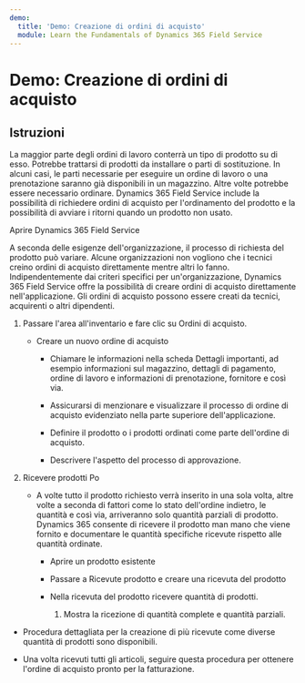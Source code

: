 ```yaml
---
demo:
  title: 'Demo: Creazione di ordini di acquisto'
  module: Learn the Fundamentals of Dynamics 365 Field Service
---
```


# Demo: Creazione di ordini di acquisto

## Istruzioni

La maggior parte degli ordini di lavoro conterrà un tipo di prodotto su di esso. Potrebbe trattarsi di prodotti da installare o parti di sostituzione. In alcuni casi, le parti necessarie per eseguire un ordine di lavoro o una prenotazione saranno già disponibili in un magazzino. Altre volte potrebbe essere necessario ordinare. Dynamics 365 Field Service include la possibilità di richiedere ordini di acquisto per l'ordinamento del prodotto e la possibilità di avviare i ritorni quando un prodotto non usato. 

 

Aprire Dynamics 365 Field Service 

 

A seconda delle esigenze dell'organizzazione, il processo di richiesta del prodotto può variare. Alcune organizzazioni non vogliono che i tecnici creino ordini di acquisto direttamente mentre altri lo fanno. Indipendentemente dai criteri specifici per un'organizzazione, Dynamics 365 Field Service offre la possibilità di creare ordini di acquisto direttamente nell'applicazione. Gli ordini di acquisto possono essere creati da tecnici, acquirenti o altri dipendenti. 

1. Passare l'area all'inventario e fare clic su Ordini di acquisto.

    - Creare un nuovo ordine di acquisto

        - Chiamare le informazioni nella scheda Dettagli importanti, ad esempio informazioni sul magazzino, dettagli di pagamento, ordine di lavoro e informazioni di prenotazione, fornitore e così via. 

        - Assicurarsi di menzionare e visualizzare il processo di ordine di acquisto evidenziato nella parte superiore dell'applicazione. 

        - Definire il prodotto o i prodotti ordinati come parte dell'ordine di acquisto. 

        - Descrivere l'aspetto del processo di approvazione.

2. Ricevere prodotti Po

    - A volte tutto il prodotto richiesto verrà inserito in una sola volta, altre volte a seconda di fattori come lo stato dell'ordine indietro, le quantità e così via, arriveranno solo quantità parziali di prodotto. Dynamics 365 consente di ricevere il prodotto man mano che viene fornito e documentare le quantità specifiche ricevute rispetto alle quantità ordinate. 

        - Aprire un prodotto esistente

        - Passare a Ricevute prodotto e creare una ricevuta del prodotto

        - Nella ricevuta del prodotto ricevere quantità di prodotti. 

            1. Mostra la ricezione di quantità complete e quantità parziali. 

- Procedura dettagliata per la creazione di più ricevute come diverse quantità di prodotti sono disponibili. 

- Una volta ricevuti tutti gli articoli, seguire questa procedura per ottenere l'ordine di acquisto pronto per la fatturazione. 
